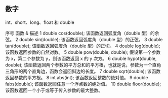 ## 数字

int、short、long、float 和 double 


序号    函数 & 描述
1   double cos(double);
该函数返回弧度角（double 型）的余弦。
2   double sin(double);
该函数返回弧度角（double 型）的正弦。
3   double tan(double);
该函数返回弧度角（double 型）的正切。
4   double log(double);
该函数返回参数的自然对数。
5   double pow(double, double);
假设第一个参数为 x，第二个参数为 y，则该函数返回 x 的 y 次方。
6   double hypot(double, double);
该函数返回两个参数的平方总和的平方根，也就是说，参数为一个直角三角形的两个直角边，函数会返回斜边的长度。
7   double sqrt(double);
该函数返回参数的平方根。
8   int abs(int);
该函数返回整数的绝对值。
9   double fabs(double);
该函数返回任意一个浮点数的绝对值。
10  double floor(double);
该函数返回一个小于或等于传入参数的最大整数。

